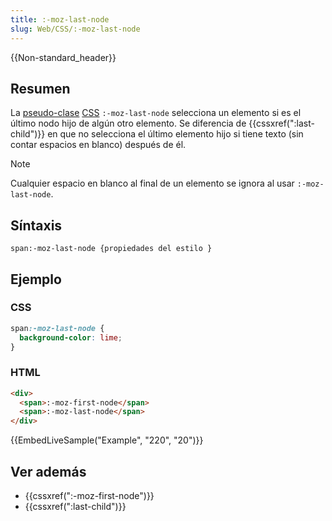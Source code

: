 ```yaml
---
title: :-moz-last-node
slug: Web/CSS/:-moz-last-node
---
```


{{Non-standard_header}}

## Resumen

La [pseudo-clase](/es/docs/Web/CSS/Pseudo-classes) [CSS](/es/docs/Web/CSS) `:-moz-last-node` selecciona un elemento si es el último nodo hijo de algún otro elemento. Se diferencia de {{cssxref(":last-child")}} en que no selecciona el último elemento hijo si tiene texto (sin contar espacios en blanco) después de él.

> [!NOTE]
> Cualquier espacio en blanco al final de un elemento se ignora al usar `:-moz-last-node`.

## Síntaxis

```
span:-moz-last-node {propiedades del estilo }
```

## Ejemplo

### CSS

```css
span:-moz-last-node {
  background-color: lime;
}
```

### HTML

```html
<div>
  <span>:-moz-first-node</span>
  <span>:-moz-last-node</span>
</div>
```

{{EmbedLiveSample("Example", "220", "20")}}

## Ver además

- {{cssxref(":-moz-first-node")}}
- {{cssxref(":last-child")}}
